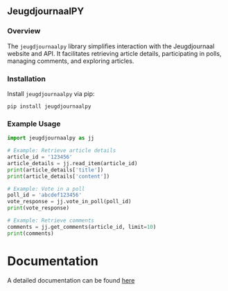 ## JeugdjournaalPY

### Overview
The `jeugdjournaalpy` library simplifies interaction with the Jeugdjournaal website and API. It facilitates retrieving article details, participating in polls, managing comments, and exploring articles.

### Installation
Install `jeugdjournaalpy` via pip:

```
pip install jeugdjournaalpy
```

### Example Usage
```python
import jeugdjournaalpy as jj

# Example: Retrieve article details
article_id = '123456'
article_details = jj.read_item(article_id)
print(article_details['title'])
print(article_details['content'])

# Example: Vote in a poll
poll_id = 'abcdef123456'
vote_response = jj.vote_in_poll(poll_id)
print(vote_response)

# Example: Retrieve comments
comments = jj.get_comments(article_id, limit=10)
print(comments)
```
# Documentation
A detailed documentation can be found [here](https://github.com/hcr5/SomPy/blob/main/docs.md)

